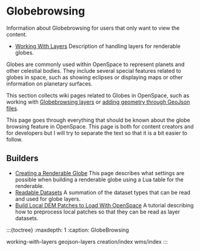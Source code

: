 # Globebrowsing
Information about Globebrowsing for users that only want to view the content.

- [Working With Layers](working-with-layers) Description of handling layers for renderable globes.


Globes are commonly used within OpenSpace to represent planets and other celestial bodies. They include several special features related to globes in space, such as showing eclipses or displaying maps or other information on planetary surfaces.

This section collects wiki pages related to Globes in OpenSpace, such as working with [Globebrowsing layers](./working-with-layers) or [adding geometry through GeoJson files](./geojson-layers).

This page goes through everything that should be known about the globe browsing feature in OpenSpace. This page is both for content creators and for developers but I will try to separate the text so that it is a bit easier to follow.

## Builders
- [Creating a Renderable Globe](creation/creating-a-renderableglobe) This page describes what settings are possible when building a renderable globe using a Lua table for the renderable.
- [Readable Datasets](creation/readable-datasets) A summation of the dataset types that can be read and used for globe layers.
- [Build Local DEM Patches to Load With OpenSpace](creation/build-local-dem-patches) A tutorial describing how to preprocess local patches so that they can be read as layer datasets.

:::{toctree}
:maxdepth: 1
:caption: GlobeBrowsing

working-with-layers
geojson-layers
creation/index
wms/index
:::
